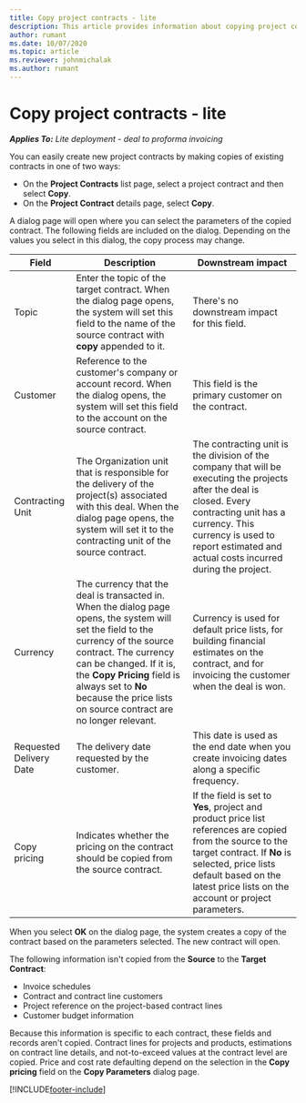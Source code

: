 ```yaml
---
title: Copy project contracts - lite
description: This article provides information about copying project contracts in Project Operations.
author: rumant
ms.date: 10/07/2020
ms.topic: article
ms.reviewer: johnmichalak
ms.author: rumant
---
```


# Copy project contracts - lite

_**Applies To:** Lite deployment - deal to proforma invoicing_

You can easily create new project contracts by making copies of existing contracts in one of two ways: 

  - On the **Project Contracts** list page, select a project contract and then select **Copy**.
  - On the **Project Contract** details page, select **Copy**.

A dialog page will open where you can select the parameters of the copied contract. The following fields are included on the dialog. Depending on the values you select in this dialog, the copy process may change.

| **Field** | **Description** | **Downstream impact** |
| --- | --- | --- |
| Topic | Enter the topic of the target contract. When the dialog page opens, the system will set this field to the name of the source contract with **copy** appended to it. | There's no downstream impact for this field. |
| Customer | Reference to the customer's company or account record. When the dialog opens, the system will set this field to the account on the source contract. | This field is the primary customer on the contract. |
| Contracting Unit | The Organization unit that is responsible for the delivery of the project(s) associated with this deal. When the dialog page opens, the system will set it to the contracting unit of the source contract. | The contracting unit is the division of the company that will be executing the projects after the deal is closed. Every contracting unit has a currency. This currency is used to report estimated and actual costs incurred during the project. |
| Currency | The currency that the deal is transacted in. When the dialog page opens, the system will set the field to the currency of the source contract. The currency can be changed. If it is, the **Copy Pricing** field is always set to **No** because the price lists on source contract are no longer relevant. | Currency is used for default price lists, for building financial estimates on the contract, and for invoicing the customer when the deal is won. |
| Requested Delivery Date | The delivery date requested by the customer. | This date is used as the end date when you create invoicing dates along a specific frequency. |
| Copy pricing | Indicates whether the pricing on the contract should be copied from the source contract. | If the field is set to **Yes**, project and product price list references are copied from the source to the target contract. If **No** is selected, price lists default based on the latest price lists on the account or project parameters. |

When you select **OK** on the dialog page, the system creates a copy of the contract based on the parameters selected. The new contract will open.

The following information isn't copied from the **Source** to the **Target Contract**:

  - Invoice schedules
  - Contract and contract line customers
  - Project reference on the project-based contract lines
  - Customer budget information

Because this information is specific to each contract, these fields and records aren't copied. Contract lines for projects and products, estimations on contract line details, and not-to-exceed values at the contract level are copied. Price and cost rate defaulting depend on the selection in the **Copy pricing** field on the **Copy Parameters** dialog page.


[!INCLUDE[footer-include](../../includes/footer-banner.md)]